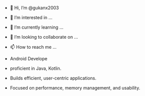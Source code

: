 - 👋 Hi, I’m @gukanx2003
- 👀 I’m interested in ...
- 🌱 I’m currently learning ...
- 💞️ I’m looking to collaborate on ...
- 📫 How to reach me ...

- Android Develope
- proficient in Java, Kotlin. 
- Builds efficient, user-centric applications. 
- Focused on performance, memory management, and usability.

